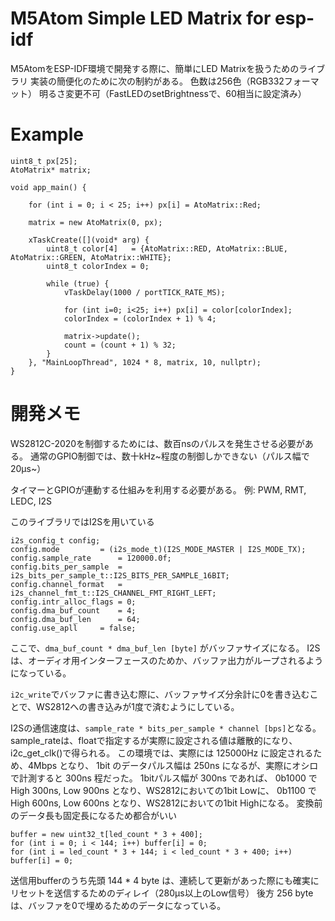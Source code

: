 # M5Atom Simple LED Matrix for esp-idf

M5AtomをESP-IDF環境で開発する際に、簡単にLED Matrixを扱うためのライブラリ
実装の簡便化のために次の制約がある。
色数は256色（RGB332フォーマット）
明るさ変更不可（FastLEDのsetBrightnessで、60相当に設定済み）



# Example

```
uint8_t px[25];
AtoMatrix* matrix;

void app_main() {

	for (int i = 0; i < 25; i++) px[i] = AtoMatrix::Red;

	matrix = new AtoMatrix(0, px);

	xTaskCreate([](void* arg) {
		uint8_t color[4]   = {AtoMatrix::RED, AtoMatrix::BLUE, AtoMatrix::GREEN, AtoMatrix::WHITE};
		uint8_t colorIndex = 0;

		while (true) {
			vTaskDelay(1000 / portTICK_RATE_MS);

			for (int i=0; i<25; i++) px[i] = color[colorIndex];
			colorIndex = (colorIndex + 1) % 4;
			
			matrix->update();
			count = (count + 1) % 32;
		}
	}, "MainLoopThread", 1024 * 8, matrix, 10, nullptr);
}

```


# 開発メモ

WS2812C-2020を制御するためには、数百nsのパルスを発生させる必要がある。
通常のGPIO制御では、数十kHz~程度の制御しかできない（パルス幅で20μs~）

タイマーとGPIOが連動する仕組みを利用する必要がある。
例: PWM, RMT, LEDC, I2S

このライブラリではI2Sを用いている


```
i2s_config_t config;
config.mode		    = (i2s_mode_t)(I2S_MODE_MASTER | I2S_MODE_TX);
config.sample_rate	    = 120000.0f;
config.bits_per_sample  = i2s_bits_per_sample_t::I2S_BITS_PER_SAMPLE_16BIT;
config.channel_format   = i2s_channel_fmt_t::I2S_CHANNEL_FMT_RIGHT_LEFT;
config.intr_alloc_flags = 0;
config.dma_buf_count    = 4;
config.dma_buf_len	    = 64;
config.use_apll	    = false;
```

ここで、`dma_buf_count * dma_buf_len [byte]` がバッファサイズになる。
I2Sは、オーディオ用インターフェースのためか、バッファ出力がループされるようになっている。

`i2c_write`でバッファに書き込む際に、バッファサイズ分余計に0を書き込むことで、WS2812への書き込みが1度で済むようにしている。

I2Sの通信速度は、`sample_rate * bits_per_sample * channel [bps]`となる。
sample_rateは、floatで指定するが実際に設定される値は離散的になり、i2c_get_clk()で得られる。
この環境では、実際には 125000Hz に設定されるため、4Mbps となり、 1bit のデータパルス幅は 250ns になるが、実際にオシロで計測すると 300ns 程だった。
1bitパルス幅が 300ns であれば、 0b1000 で High 300ns, Low 900ns となり、WS2812においての1bit Lowに、
0b1100 で High 600ns, Low 600ns となり、WS2812においての1bit Highになる。
変換前のデータ長も固定長になるため都合がいい


```
buffer = new uint32_t[led_count * 3 + 400];
for (int i = 0; i < 144; i++) buffer[i] = 0;
for (int i = led_count * 3 + 144; i < led_count * 3 + 400; i++) buffer[i] = 0;
```

送信用bufferのうち先頭 144 * 4 byte は、連続して更新があった際にも確実にリセットを送信するためのディレイ（280μs以上のLow信号）
後方 256 byte は、バッファを0で埋めるためのデータになっている。


